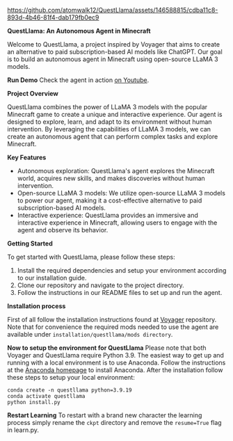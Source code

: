 https://github.com/atomwalk12/QuestLlama/assets/146588815/cdba11c8-893d-4b46-81f4-dab179fb0ec9


**QuestLlama: An Autonomous Agent in Minecraft**

Welcome to QuestLlama, a project inspired by Voyager that aims to create an alternative to paid subscription-based AI models like ChatGPT. Our goal is to build an autonomous agent in Minecraft using open-source LLaMA 3 models.

**Run Demo**
Check the agent in action [on Youtube](https://www.youtube.com/watch?v=Yi1C9vs1BWM).

**Project Overview**

QuestLlama combines the power of LLaMA 3 models with the popular Minecraft game to create a unique and interactive experience. Our agent is designed to explore, learn, and adapt to its environment without human intervention. By leveraging the capabilities of LLaMA 3 models, we can create an autonomous agent that can perform complex tasks and explore Minecraft.

**Key Features**

* Autonomous exploration: QuestLlama's agent explores the Minecraft world, acquires new skills, and makes discoveries without human intervention.
* Open-source LLaMA 3 models: We utilize open-source LLaMA 3 models to power our agent, making it a cost-effective alternative to paid subscription-based AI models.
* Interactive experience: QuestLlama provides an immersive and interactive experience in Minecraft, allowing users to engage with the agent and observe its behavior.

**Getting Started**

To get started with QuestLlama, please follow these steps:

1. Install the required dependencies and setup your environment according to our installation guide.
2. Clone our repository and navigate to the project directory.
3. Follow the instructions in our README files to set up and run the agent.

**Installation process**

First of all follow the installation instructions found at [Voyager](https://github.com/MineDojo/Voyager) repository. Note that for convenience the required mods needed to use the agent are available under ```installation/questllama/mods directory```.

**Now to setup the environment for QuestLlama**
Please note that both Voyager and QuestLlama require Python 3.9. The easiest way to get up and running with a local environment is to use Anaconda. Follow the instructions at the [Anaconda homepage](https://docs.anaconda.com/free/anaconda/install/index.html) to install Anaconda.
After the installation follow these steps to setup your local environment:


```console
conda create -n questllama python=3.9.19
conda activate questllama
python install.py
```

**Restart Learning**
To restart with a brand new character the learning process simply rename the ```ckpt``` directory and remove the ```resume=True``` flag in learn.py.
